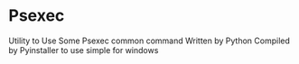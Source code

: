 # Psexec
Utility to Use Some Psexec common command
Written by Python 
Compiled by Pyinstaller to use simple for windows 
